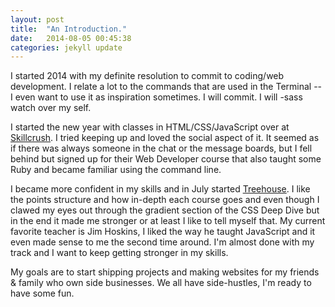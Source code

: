 ```yaml
---
layout: post
title:  "An Introduction."
date:   2014-08-05 00:45:38
categories: jekyll update
---
```


I started 2014 with my definite resolution to commit to coding/web development. I relate a lot to the commands that are used in the Terminal -- I even want to use it as inspiration sometimes. I will commit. I will -sass watch over my self.  

I started the new year with classes in HTML/CSS/JavaScript over at [Skillcrush](www.skillcrush.com). I tried keeping up and loved the social aspect of it. It seemed as if there was always someone in the chat or the message boards, but I fell behind but signed up for their Web Developer course that also taught some Ruby and became familiar using the command line. 

I became more confident in my skills and in July started [Treehouse](www.teamtreehouse.com).  I like the points structure and how in-depth each course goes and even though I clawed my eyes out through the gradient section of the CSS Deep Dive but in the end it made me stronger or at least I like to tell myself that. My current favorite teacher is Jim Hoskins, I liked the way he taught JavaScript and it even made sense to me the second time around. I'm almost done with my track and I want to keep getting stronger in my skills.

My goals are to start shipping projects and making websites for my friends & family who own side businesses. We all have side-hustles, I'm ready to have some fun.